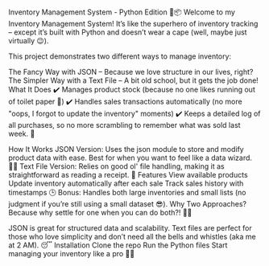 Inventory Management System - Python Edition 🛒📦
Welcome to my Inventory Management System! It’s like the superhero of inventory tracking – except it’s built with Python and doesn’t wear a cape (well, maybe just virtually 😉).

This project demonstrates two different ways to manage inventory:

The Fancy Way with JSON – Because we love structure in our lives, right?
The Simpler Way with a Text File – A bit old school, but it gets the job done!
What It Does
✔️ Manages product stock (because no one likes running out of toilet paper 🧻)
✔️ Handles sales transactions automatically (no more "oops, I forgot to update the inventory" moments)
✔️ Keeps a detailed log of all purchases, so no more scrambling to remember what was sold last week. 🧾

How It Works
JSON Version: Uses the json module to store and modify product data with ease. Best for when you want to feel like a data wizard. 🧙‍♂️
Text File Version: Relies on good ol' file handling, making it as straightforward as reading a receipt. 🧾
Features
View available products
Update inventory automatically after each sale
Track sales history with timestamps 🕒
Bonus: Handles both large inventories and small lists (no judgment if you’re still using a small dataset 😎).
Why Two Approaches?
Because why settle for one when you can do both?! 🤷‍♂️

JSON is great for structured data and scalability.
Text files are perfect for those who love simplicity and don’t need all the bells and whistles (aka me at 2 AM). 😴
Installation
Clone the repo
Run the Python files
Start managing your inventory like a pro 🦸‍♂️
